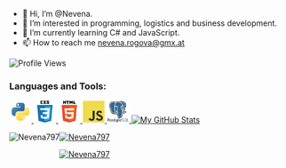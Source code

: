 - 👋 Hi, I’m @Nevena.
- 👀 I’m interested in  programming, logistics and business development.
- 🌱 I’m currently learning C# and JavaScript.
- 📫 How to reach me nevena.rogova@gmx.at

![Profile Views](https://komarev.com/ghpvc/?username=Nevena797&color=green)
                              
  
<h3 align="left">Languages and Tools:</h3>
<a href="https://www.python.org" target="_blank" rel="noreferrer"> <img src="https://raw.githubusercontent.com/devicons/devicon/master/icons/python/python-original.svg" alt="python" width="40" height="40"/> </a>
<a href="https://www.w3schools.com/css/" target="_blank" rel="noreferrer"> <img src="https://raw.githubusercontent.com/devicons/devicon/master/icons/css3/css3-original-wordmark.svg" alt="css3" width="40" height="40"/> </a> 
<a href="https://www.w3.org/html/" target="_blank" rel="noreferrer"> <img src="https://raw.githubusercontent.com/devicons/devicon/master/icons/html5/html5-original-wordmark.svg" alt="html5" width="40" height="40"/> 
</a> <a href="https://developer.mozilla.org/en-US/docs/Web/JavaScript" target="_blank" rel="noreferrer"> <img src="https://raw.githubusercontent.com/devicons/devicon/master/icons/javascript/javascript-original.svg" alt="javascript" width="40" height="40"/> </a> <a href="https://www.postgresql.org" target="_blank" rel="noreferrer"> 
<img src="https://raw.githubusercontent.com/devicons/devicon/master/icons/postgresql/postgresql-original-wordmark.svg" alt="postgresql" width="40" height="40"/> 
<img height="160em" alt="My GitHub Stats" src="https://github-readme-stats.vercel.app/api?username=Nevena797&show_icons=true&bg_color=00000000&hide_border=true&text_color=3498db&&count_private=true" />
<p><img height="160em" img align="left" src="https://github-readme-streak-stats.herokuapp.com/?user=Nevena797&" alt="Nevena797" /></p>

<p>
<p align="left"> <img src="https://komarev.com/ghpvc/?username=Nevena79n&label=Profile%20views&color=0e75b6&style=flat" alt=" Nevena797 " /> </p>

<p align="left"> <a href="https://github.com/ryo-ma/github-profile-trophy"><img src="https://github-profile-trophy.vercel.app/?username=Nevena797" alt=" Nevena797 " /></a> 
</p>

